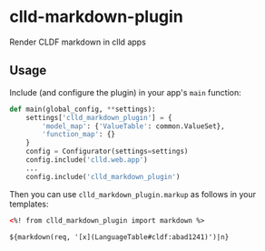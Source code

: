 # clld-markdown-plugin

Render CLDF markdown in clld apps

## Usage

Include (and configure the plugin) in your app's `main` function:
```python
def main(global_config, **settings):
    settings['clld_markdown_plugin'] = {
        'model_map': {'ValueTable': common.ValueSet},
        'function_map': {}
    }
    config = Configurator(settings=settings)
    config.include('clld.web.app')
    ...
    config.include('clld_markdown_plugin')
```

Then you can use `clld_markdown_plugin.markup` as follows in your templates:
```html
<%! from clld_markdown_plugin import markdown %>

${markdown(req, '[x](LanguageTable#cldf:abad1241)')|n}
```
